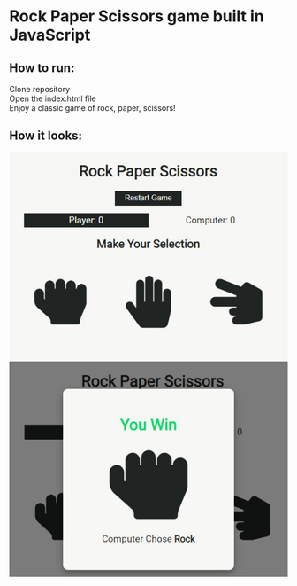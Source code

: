# Rock Paper Scissors game built in JavaScript

## How to run:

Clone repository  
Open the index.html file  
Enjoy a classic game of rock, paper, scissors!

## How it looks:
<img src='images/rps-overview.JPG'>
<img src='images/rps-win.JPG'>
